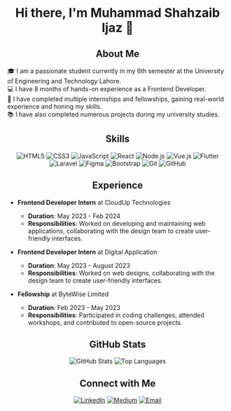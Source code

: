 # <h1 align="center">Hi there, I'm Muhammad Shahzaib Ijaz 👋</h1>


## <h2 align="center">About Me</h2>

🎓 I am a passionate student currently in my 6th semester at the University of Engineering and Technology Lahore.  
💻 I have 8 months of hands-on experience as a Frontend Developer.  
🌟 I have completed multiple internships and fellowships, gaining real-world experience and honing my skills.  
📚 I have also completed numerous projects during my university studies.

## <h2 align="center">Skills</h2>

<p align="center">
  <img src="https://img.shields.io/badge/HTML5-%23E34F26.svg?style=for-the-badge&logo=html5&logoColor=white" alt="HTML5">
  <img src="https://img.shields.io/badge/CSS3-%231572B6.svg?style=for-the-badge&logo=css3&logoColor=white" alt="CSS3">
  <img src="https://img.shields.io/badge/JavaScript-%23F7DF1E.svg?style=for-the-badge&logo=javascript&logoColor=black" alt="JavaScript">
  <img src="https://img.shields.io/badge/React-%2361DAFB.svg?style=for-the-badge&logo=react&logoColor=black" alt="React">
  <img src="https://img.shields.io/badge/Node.js-%23339933.svg?style=for-the-badge&logo=nodedotjs&logoColor=white" alt="Node.js">
  <img src="https://img.shields.io/badge/Vue.js-%234FC08D.svg?style=for-the-badge&logo=vue.js&logoColor=white" alt="Vue.js">
  <img src="https://img.shields.io/badge/Flutter-%2302569B.svg?style=for-the-badge&logo=flutter&logoColor=white" alt="Flutter">
  <img src="https://img.shields.io/badge/Laravel-%23FF2D20.svg?style=for-the-badge&logo=laravel&logoColor=white" alt="Laravel">
  <img src="https://img.shields.io/badge/Figma-%23F24E1E.svg?style=for-the-badge&logo=figma&logoColor=white" alt="Figma">
  <img src="https://img.shields.io/badge/Bootstrap-%23563D7C.svg?style=for-the-badge&logo=bootstrap&logoColor=white" alt="Bootstrap">
  <img src="https://img.shields.io/badge/Git-%23F05033.svg?style=for-the-badge&logo=git&logoColor=white" alt="Git">
  <img src="https://img.shields.io/badge/GitHub-%23181717.svg?style=for-the-badge&logo=github&logoColor=white" alt="GitHub">
</p>


## <h2 align="center">Experience</h2>

- **Frontend Developer Intern** at CloudUp Technologies
  - **Duration**: May 2023 - Feb 2024
  - **Responsibilities**: Worked on developing and maintaining web applications, collaborating with the design team to create user-friendly interfaces.

- **Frontend Developer Intern** at Digital Application
  - **Duration**: May 2023 - August 2023
  - **Responsibilities**: Worked on web designs, collaborating with the design team to create user-friendly interfaces.

- **Fellowship** at ByteWise Limited
  - **Duration**: Feb 2023 - May 2023
  - **Responsibilities**: Participated in coding challenges, attended workshops, and contributed to open-source projects.

## <h2 align="center">GitHub Stats</h2>

<p align="center">
  <img src="https://github-readme-stats.vercel.app/api?username=Muhammad-ShahzaibIjaz&show_icons=true&theme=radical" alt="GitHub Stats">
  <img src="https://github-readme-stats.vercel.app/api/top-langs/?username=Muhammad-ShahzaibIjaz&layout=compact&theme=radical" alt="Top Languages">
</p>

## <h2 align="center">Connect with Me</h2>

<p align="center">
  <a href="https://linkedin.com/in/muhammadshahzaibijaz"><img src="https://img.shields.io/badge/LinkedIn-%230077B5.svg?style=for-the-badge&logo=linkedin&logoColor=white" alt="LinkedIn"></a>
  <a href="https://medium.com/@muhammadshahzaibijaz34"><img src="https://img.shields.io/badge/Medium-%2312100E.svg?style=for-the-badge&logo=medium&logoColor=white" alt="Medium"></a>
  <a href="mailto:muhammadshahzaibijaz34@gmail.com"><img src="https://img.shields.io/badge/Email-%23D14836.svg?style=for-the-badge&logo=gmail&logoColor=white" alt="Email"></a>
</p>
